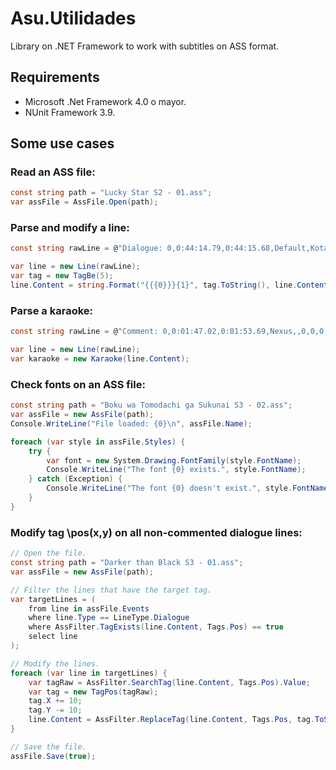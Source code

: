 # Asu.Utilidades
Library on .NET Framework to work with subtitles on ASS format.

## Requirements
- Microsoft .Net Framework 4.0 o mayor.
- NUnit Framework 3.9.

## Some use cases

### Read an ASS file:
````csharp
const string path = "Lucky Star S2 - 01.ass";
var assFile = AssFile.Open(path);
````
### Parse and modify a line:
````csharp
const string rawLine = @"Dialogue: 0,0:44:14.79,0:44:15.68,Default,Kota,0,0,0,,What?";

var line = new Line(rawLine);
var tag = new TagBe(5);
line.Content = string.Format("{{{0}}}{1}", tag.ToString(), line.Content);
````

### Parse a karaoke:
````csharp
const string rawLine = @"Comment: 0,0:01:47.02,0:01:53.69,Nexus,,0,0,0,karaoke,{\kf27}tsu{\kf23}ku{\kf18}ri{\kf25}mo{\kf46}no {\kf20}ja{\kf26}na{\kf26}i{\kf21} {\kf14}ha{\kf27}p{\kf25}pi{\kf25}i {\kf24}e{\kf24}n{\kf14}do {\kf282}he";

var line = new Line(rawLine);
var karaoke = new Karaoke(line.Content);
````
### Check fonts on an ASS file:
````csharp
const string path = "Boku wa Tomodachi ga Sukunai S3 - 02.ass";
var assFile = new AssFile(path);
Console.WriteLine("File loaded: {0}\n", assFile.Name);

foreach (var style in assFile.Styles) {
    try {
        var font = new System.Drawing.FontFamily(style.FontName);
        Console.WriteLine("The font {0} exists.", style.FontName);
    } catch (Exception) {
        Console.WriteLine("The font {0} doesn't exist.", style.FontName);
    }
}
````
### Modify tag \pos(x,y) on all non-commented dialogue lines:
````csharp
// Open the file.
const string path = "Darker than Black S3 - 01.ass";
var assFile = new AssFile(path);

// Filter the lines that have the target tag.
var targetLines = (
    from line in assFile.Events
    where line.Type == LineType.Dialogue
    where AssFilter.TagExists(line.Content, Tags.Pos) == true
    select line
);

// Modify the lines.
foreach (var line in targetLines) {
    var tagRaw = AssFilter.SearchTag(line.Content, Tags.Pos).Value;
    var tag = new TagPos(tagRaw);
    tag.X += 10;
    tag.Y -= 10;
    line.Content = AssFilter.ReplaceTag(line.Content, Tags.Pos, tag.ToString());
}

// Save the file.
assFile.Save(true);
````
